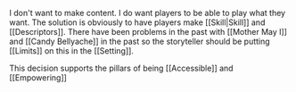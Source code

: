 I don't want to make content. I do want players to be able to play what they want. The solution is obviously to have players make [[Skill|Skill]] and [[Descriptors]]. There have been problems in the past with [[Mother May I]] and [[Candy Bellyache]] in the past so the storyteller should be putting [[Limits]] on this in the [[Setting]].

This decision supports the pillars of being [[Accessible]] and [[Empowering]]